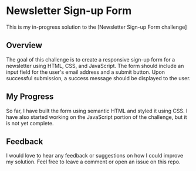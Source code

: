# Newsletter Sign-up Form

This is my in-progress solution to the [Newsletter Sign-up Form challenge]

## Overview

The goal of this challenge is to create a responsive sign-up form for a newsletter using HTML, CSS, and JavaScript. The form should include an input field for the user's email address and a submit button. Upon successful submission, a success message should be displayed to the user.

## My Progress

So far, I have built the form using semantic HTML and styled it using CSS. I have also started working on the JavaScript portion of the challenge, but it is not yet complete.

## Feedback

I would love to hear any feedback or suggestions on how I could improve my solution. Feel free to leave a comment or open an issue on this repo.

